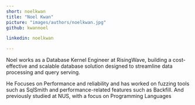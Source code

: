 ```yaml
---
short: noelkwan
title: "Noel Kwan"
picture: "images/authors/noelkwan.jpg"
github: kwannoel

linkedin: noelkwan

---
```


Noel works as a Database Kernel Engineer at RisingWave, building a cost-effective and scalable database solution designed to streamline data processing and query serving.

​He Focuses on Performance and reliability and has worked on fuzzing tools such as SqlSmith and performance-related features such as Backfill. And previously studied at NUS, with a focus on Programming Languages